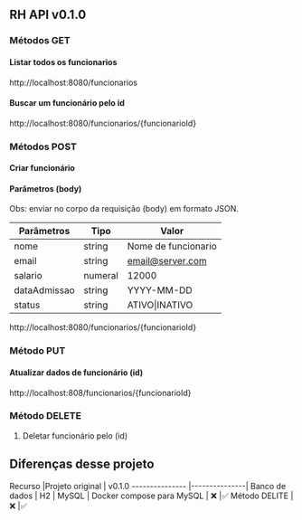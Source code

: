 ## RH API v0.1.0 ##

### Métodos GET ### 

#### Listar todos os funcionarios ####
http://localhost:8080/funcionarios 


#### Buscar um funcionário pelo id  ####
http://localhost:8080/funcionarios/{funcionarioId}

### Métodos POST ###
#### Criar funcionário ####
#### Parâmetros (body) ####
Obs: enviar no corpo da requisição (body) em formato JSON.

Parâmetros | Tipo   | Valor
-----------|--------|-----------
nome        | string | Nome de funcionario
email       | string | email@server.com
salario     | numeral | 12000
dataAdmissao| string   |YYYY-MM-DD
status      | string    | ATIVO\|INATIVO

http://localhost:8080/funcionarios/{funcionarioId}

### Método PUT ###

#### Atualizar dados de funcionário (id) ####

http://localhost:808/funcionarios/{funcionarioId}

### Método DELETE ###
1.  Deletar funcionário pelo (id)

## Diferenças desse projeto ##

Recurso		|Projeto original   | v0.1.0
---------------	|---------------|
Banco de dados | H2	| MySQL	|
Docker compose para MySQL | ❌️	|✅️
Método DELITE | ❌️	|✅️
